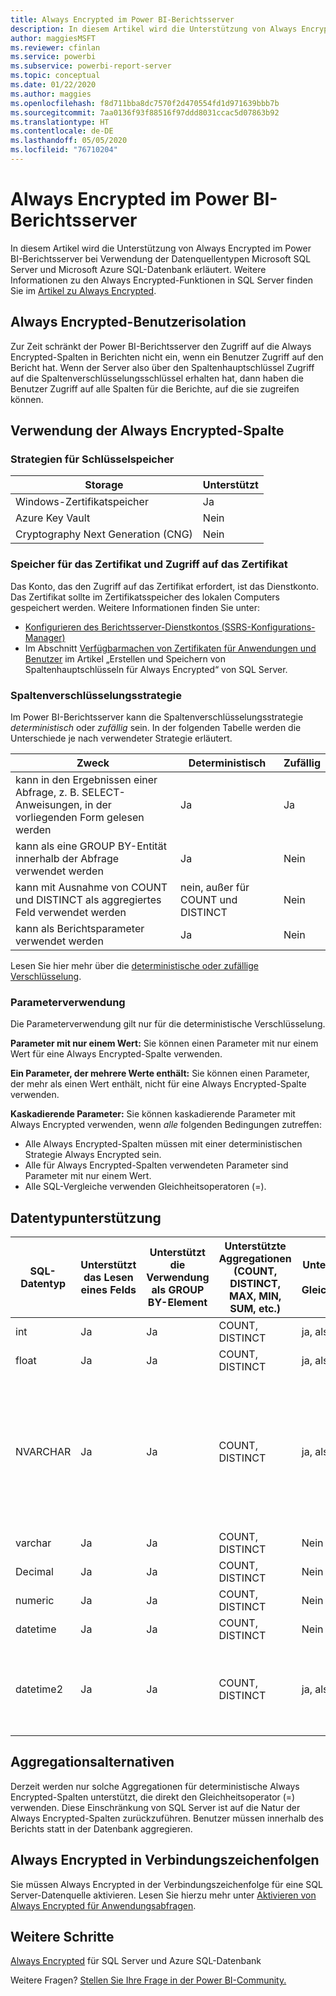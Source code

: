 ```yaml
---
title: Always Encrypted im Power BI-Berichtsserver
description: In diesem Artikel wird die Unterstützung von Always Encrypted im Power BI-Berichtsserver bei Verwendung der Datenquellentypen Microsoft SQL Server und Microsoft Azure SQL-Datenbank erläutert.
author: maggiesMSFT
ms.reviewer: cfinlan
ms.service: powerbi
ms.subservice: powerbi-report-server
ms.topic: conceptual
ms.date: 01/22/2020
ms.author: maggies
ms.openlocfilehash: f8d711bba8dc7570f2d470554fd1d971639bbb7b
ms.sourcegitcommit: 7aa0136f93f88516f97ddd8031ccac5d07863b92
ms.translationtype: HT
ms.contentlocale: de-DE
ms.lasthandoff: 05/05/2020
ms.locfileid: "76710204"
---
```

# <a name="always-encrypted-in-power-bi-report-server"></a>Always Encrypted im Power BI-Berichtsserver

In diesem Artikel wird die Unterstützung von Always Encrypted im Power BI-Berichtsserver bei Verwendung der Datenquellentypen Microsoft SQL Server und Microsoft Azure SQL-Datenbank erläutert. Weitere Informationen zu den Always Encrypted-Funktionen in SQL Server finden Sie im [Artikel zu Always Encrypted](https://docs.microsoft.com/sql/relational-databases/security/encryption/always-encrypted-database-engine).

## <a name="always-encrypted-user-isolation"></a>Always Encrypted-Benutzerisolation

Zur Zeit schränkt der Power BI-Berichtsserver den Zugriff auf die Always Encrypted-Spalten in Berichten nicht ein, wenn ein Benutzer Zugriff auf den Bericht hat.  Wenn der Server also über den Spaltenhauptschlüssel Zugriff auf die Spaltenverschlüsselungsschlüssel erhalten hat, dann haben die Benutzer Zugriff auf alle Spalten für die Berichte, auf die sie zugreifen können.

## <a name="always-encrypted-column-usage"></a>Verwendung der Always Encrypted-Spalte

### <a name="key-storage-strategies"></a>Strategien für Schlüsselspeicher

|Storage  |Unterstützt  |
|---------|---------|
|Windows-Zertifikatspeicher | Ja |
|Azure Key Vault | Nein |
| Cryptography Next Generation (CNG) | Nein |

### <a name="certificate-storage-and-access"></a>Speicher für das Zertifikat und Zugriff auf das Zertifikat

Das Konto, das den Zugriff auf das Zertifikat erfordert, ist das Dienstkonto. Das Zertifikat sollte im Zertifikatsspeicher des lokalen Computers gespeichert werden. Weitere Informationen finden Sie unter:

- [Konfigurieren des Berichtsserver-Dienstkontos (SSRS-Konfigurations-Manager)](https://docs.microsoft.com/sql/reporting-services/install-windows/configure-the-report-server-service-account-ssrs-configuration-manager)
- Im Abschnitt [Verfügbarmachen von Zertifikaten für Anwendungen und Benutzer](https://docs.microsoft.com/sql/relational-databases/security/encryption/create-and-store-column-master-keys-always-encrypted#making-certificates-available-to-applications-and-users) im Artikel „Erstellen und Speichern von Spaltenhauptschlüsseln für Always Encrypted“ von SQL Server.

### <a name="column-encryption-strategy"></a>Spaltenverschlüsselungsstrategie

Im Power BI-Berichtsserver kann die Spaltenverschlüsselungsstrategie *deterministisch* oder *zufällig* sein. In der folgenden Tabelle werden die Unterschiede je nach verwendeter Strategie erläutert.

|Zweck  |Deterministisch  |Zufällig  |
|---------|---------|---------|
|kann in den Ergebnissen einer Abfrage, z. B. SELECT-Anweisungen, in der vorliegenden Form gelesen werden | Ja  | Ja  |
|kann als eine GROUP BY-Entität innerhalb der Abfrage verwendet werden | Ja | Nein |
|kann mit Ausnahme von COUNT und DISTINCT als aggregiertes Feld verwendet werden | nein, außer für COUNT und DISTINCT | Nein |
|kann als Berichtsparameter verwendet werden | Ja | Nein |

Lesen Sie hier mehr über die [deterministische oder zufällige Verschlüsselung](https://docs.microsoft.com/sql/relational-databases/security/encryption/always-encrypted-database-engine#selecting--deterministic-or-randomized-encryption).

### <a name="parameter-usage"></a>Parameterverwendung

Die Parameterverwendung gilt nur für die deterministische Verschlüsselung.

**Parameter mit nur einem Wert:**  Sie können einen Parameter mit nur einem Wert für eine Always Encrypted-Spalte verwenden.

**Ein Parameter, der mehrere Werte enthält:** Sie können einen Parameter, der mehr als einen Wert enthält, nicht für eine Always Encrypted-Spalte verwenden.

**Kaskadierende Parameter:** Sie können kaskadierende Parameter mit Always Encrypted verwenden, wenn *alle* folgenden Bedingungen zutreffen:

- Alle Always Encrypted-Spalten müssen mit einer deterministischen Strategie Always Encrypted sein.
- Alle für Always Encrypted-Spalten verwendeten Parameter sind Parameter mit nur einem Wert.
- Alle SQL-Vergleiche verwenden Gleichheitsoperatoren (=).

## <a name="datatype-support"></a>Datentypunterstützung

| SQL-Datentyp | Unterstützt das Lesen eines Felds | Unterstützt die Verwendung als GROUP BY-Element | Unterstützte Aggregationen (COUNT, DISTINCT, MAX, MIN, SUM, etc.) | Unterstützt das Filtern mithilfe von Gleichheitsparametern | Notizen |
| --- | --- | --- | --- | --- | --- |
| int | Ja | Ja | COUNT, DISTINCT | ja, als ganze Zahl |   |
| float | Ja | Ja | COUNT, DISTINCT | ja, als Float |   |
| NVARCHAR | Ja | Ja | COUNT, DISTINCT | ja, als Text | Die deterministische Verschlüsselung muss eine Spaltensortierung mit einer binary2-Sortierreihenfolge für Zeichenspalten verwenden. Weitere Informationen finden Sie im [Artikel zu Always Encrypted](https://docs.microsoft.com/sql/relational-databases/security/encryption/always-encrypted-database-engine#selecting--deterministic-or-randomized-encryption) von SQL Server.  |
| varchar | Ja | Ja | COUNT, DISTINCT | Nein |   |
| Decimal | Ja | Ja | COUNT, DISTINCT | Nein |   |
| numeric | Ja | Ja | COUNT, DISTINCT | Nein |   |
| datetime | Ja | Ja | COUNT, DISTINCT | Nein |   |
| datetime2 | Ja | Ja | COUNT, DISTINCT | ja, als Datum/Uhrzeit | Dies wird unterstützt, wenn eine Spalte keine Genauigkeit im Millisekundenbereich aufweist, d. h., wenn datetime2(0) nicht vorliegt. |

## <a name="aggregation-alternatives"></a>Aggregationsalternativen

Derzeit werden nur solche Aggregationen für deterministische Always Encrypted-Spalten unterstützt, die direkt den Gleichheitsoperator (=) verwenden. Diese Einschränkung von SQL Server ist auf die Natur der Always Encrypted-Spalten zurückzuführen. Benutzer müssen innerhalb des Berichts statt in der Datenbank aggregieren.

## <a name="always-encrypted-in-connection-strings"></a>Always Encrypted in Verbindungszeichenfolgen

Sie müssen Always Encrypted in der Verbindungszeichenfolge für eine SQL Server-Datenquelle aktivieren. Lesen Sie hierzu mehr unter [Aktivieren von Always Encrypted für Anwendungsabfragen](https://docs.microsoft.com/sql/relational-databases/security/encryption/develop-using-always-encrypted-with-net-framework-data-provider#enabling-always-encrypted-for-application-queries).

## <a name="next-steps"></a>Weitere Schritte

[Always Encrypted](https://docs.microsoft.com/sql/relational-databases/security/encryption/always-encrypted-database-engine) für SQL Server und Azure SQL-Datenbank

Weitere Fragen? [Stellen Sie Ihre Frage in der Power BI-Community.](https://community.powerbi.com/)

